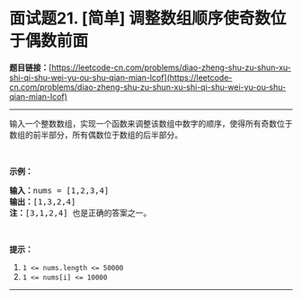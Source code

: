 # 面试题21. [简单] 调整数组顺序使奇数位于偶数前面

**题目链接：**[https://leetcode-cn.com/problems/diao-zheng-shu-zu-shun-xu-shi-qi-shu-wei-yu-ou-shu-qian-mian-lcof](https://leetcode-cn.com/problems/diao-zheng-shu-zu-shun-xu-shi-qi-shu-wei-yu-ou-shu-qian-mian-lcof)

---

<div class="content__1Y2H">
 <div class="notranslate">
  <p>输入一个整数数组，实现一个函数来调整该数组中数字的顺序，使得所有奇数位于数组的前半部分，所有偶数位于数组的后半部分。</p> 
  <p>&nbsp;</p> 
  <p><strong>示例：</strong></p> 
  <pre class="language-text"><strong>输入：</strong>nums =&nbsp;[1,2,3,4]
<strong>输出：</strong>[1,3,2,4] 
<strong>注：</strong>[3,1,2,4] 也是正确的答案之一。</pre> 
  <p>&nbsp;</p> 
  <p><strong>提示：</strong></p> 
  <ol> 
   <li><code>1 &lt;= nums.length &lt;= 50000</code></li> 
   <li><code>1 &lt;= nums[i] &lt;= 10000</code></li> 
  </ol> 
 </div>
</div>

---

```

```
